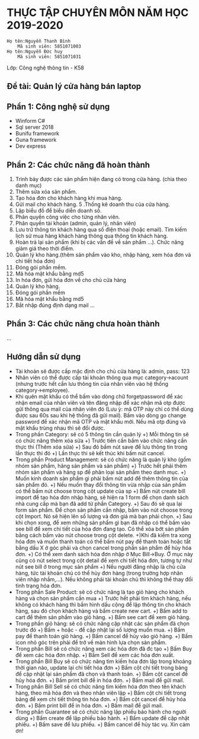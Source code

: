 # THỰC TẬP CHUYÊN MÔN NĂM HỌC 2019-2020
	Họ tên:Nguyễn Thanh Bình
		Mã sinh viên: 5851071003
	Họ tên:Nguyễn Đức huy
		Mã sinh viên: 5851071031
Lớp: Công nghệ thông tin - K58
## Đề tài: Quản lý cửa hàng bán laptop
## Phần 1: Công nghệ sử dụng
- Winform C#
- Sql server 2018
- Bunifu framework
- Guna framework
- Dev express
## Phần 2: Các chức năng đã hoàn thành
1. Trình bày được các sản phẩm hiện đang có trong cửa hàng. (chia theo danh mục)
2. Thêm sửa xóa sản phẩm.
3. Tạo hóa đơn cho khách hàng khi mua hàng.
4. Gửi mail cho khách hàng.
5 .Thống kê doanh thu của cửa hàng.
6. Lập biểu đồ để biểu diễn doanh số.
7. Phân quyền công việc cho từng nhân viên.
8. Phân quyền tài khoản (admin, quản lý, nhân viên)
9. Lưu trữ thông tin khách hàng qua số điện thoại (hoặc email). Tìm kiếm lịch sử mua hàng khách hàng thông qua thông tin khách hàng.
10. Hoàn trả lại sản phẩm (khi bị các vấn đề về sản phẩm …). Chức năng giảm giá theo thời điểm.
11. Quản lý kho hàng.(thêm sản phẩm vào kho, nhập hàng, xem hóa đơn và chi tiết hóa đơn)
12. Đóng gói phần mềm.
13. Mã hóa mật khẩu bằng md5
14. In hóa đơn, gửi hóa đơn về cho chủ cửa hàng
11. Quản lý kho hàng.
12. Đóng gói phần mềm
13. Mã hóa mật khẩu bằng md5
14. Bắt nhập đúng định dạng mail 
...
## Phần 3: Các chức năng chưa hoàn thành

...
## Hướng dẫn sử dụng
- Tài khoản sẽ được cấp mặc định cho chủ cửa hàng là: admin, pass: 123
- Nhân viên có thể được cấp tài khoản thông qua mục category->acount (nhưng trước hết cần lưu thông tin của nhân viên vào hệ thống category->employee).
- Khi quên mật khẩu có thể bấm vào dòng chữ forgetpassword để xác nhận email của nhân viên và tên đăng nhập để xác nhận mã otp được gửi thông qua mail của nhân viên đó (Lưu ỳ: mã OTP này chỉ có thể dùng được sau 60s sau khi hệ thống đã gửi mail). Bấm vào dòng go change password để xác nhận mã OTP và mật khẩu mới. Nếu mã otp đúng và mật khẩu trùng nhau thì sẽ đổi được.
- Trong phần Category: sẽ có 5 thông tin cần quản lý
	+) Mỗi thông tin sẽ có chức năng thêm xóa sửa
	+) Trước tiên cần bấm vào chức năng cần thực thi (Thêm xóa sửa)
	+) Sau đó bấm nút save để lưu thông tin trong lần thực thi đó
	+) Lần thực thi sẽ kết thúc khi bấm nút cancel.
- Trong phần Product Management: sẽ có chức năng là quản lý kho (gồm nhóm sản phẩm, hãng sản phẩm và sản phẩm)
	+) Trước hết phải thêm nhóm sản phẩm và hãng sp để phân loại sản phẩm theo danh mục.
	+) Muốn kinh doanh sản phẩm gì phải bấm nút add để thêm thông tin của sản phẩm đó.
	+) Nếu muốn thay đổi thông tin vừa nhập của sản phẩm có thể bấm nút choose trong cột update của sp
	+) Bấm nút create bill import để tạo hóa đơn nhập hàng, sẽ hiện ra 1 form để chọn danh sách nhà cung cấp mà bạn đã add từ phần Category.
	+) Sau đó sẽ qua lại form sản phẩm. Để chọn sản phẩm cần nhập, bấm vào nút choose trong cột Import. Nó sẽ hiện lên số lượng và đơn giá mà bạn phải chọn.
	+) Sau khi chọn xong, để xem những sản phẩm gì bạn đã nhập có thể bấm vào see bill để xem chi tiết của hóa đơn đang tạo. Có thể xóa bớt sản phẩm bằng cách bấm vào nút choose trong cột delete.
	+)Khi đã kiểm tra xong hóa đơn và muốn thanh toán có thể bấm nút pay để thanh toán hoặc tắt bằng dấu X ở góc phải và chọn cancel trong phần sản phẩm để hủy hóa đơn.
	+) Có thể xem danh sách hóa đơn nhập ở Mục Bill->Buy. Ở mục này cũng có nút select trong cột detail để xem chi tiết hóa đơn, tương tự như nút see bill ở trong mục sản phẩm
	+) Nếu người đăng nhập là chủ cửa hàng, tức tài khoản chủ có thể hủy đơn hàng (trong trường hợp nhân viên nhập nhầm,...). Nếu không phải tài khoản chủ thì không thể thay đổi tình trạng hóa đơn.
- Trong phần Sale Product: sẽ có chức năng là tạo giỏ hàng cho khách hàng và chọn sản phẩm cần mua
	+) Trước hết phải tìm khách hàng, nếu không có khách hàng thì bấm hình dấu cộng để lập thông tin cho khách hàng, sau đó chọn khách hàng và bấm create new cart.
	+) Bấm add to cart để thêm sản phẩm vào giỏ hàng.
	+) Bấm see cart để xem giỏ hàng.
- Trong phần giỏ hàng: sẽ có chức năng cập nhật các sản phẩm đã chọn trước đó
	+) Bấm + hoặc - để cập nhật lại số lượng muốn mua.
	+) Bấm pay để thanh toán giỏ hàng.
	+) Bấm cancel để hủy vào giỏ hàng.
	+) Bấm icon nhỏ góc trên phải để trở về màn hình lựa chọn sản phẩm.
- Trong phần Bill sẽ có chức năng xem các hóa đơn đã đc tạo
	+) Bấm Buy để xem các hóa đơn nhập.
	+) Bấm Sell để xem các hóa đơn xuất.
- Trong phần Bill Buy sẽ có chức năng tìm kiếm hóa đơn lập trong khoảng thời gian nào, update lại chi tiết hóa đơn
	+) Bấm cột chi tiết trong bảng để cập nhật lại sản phẩm đã chọn và thanh toán.
	+) Bấm cột cancel để hủy hóa đơn.
	+) Bấm print bill để in hóa đơn.
	+) Bấm mail để gửi mail.
- Trong phần Bill Sell sẽ có chức năng tìm kiếm hóa đơn theo tên khách hàng, theo mã hóa đơn và theo nhân viên lập
	+) Bấm cột chi tiết trong bảng để xem chi tiết thông tin hóa đơn.
	+) Bấm cột cancel để hủy hóa đơn.
	+) Bấm print bill để in hóa đơn.
	+) Bấm mail để gửi mail.
- Trong phần Guarantee sẽ có chức năng lập phiếu bảo hành cho người dùng
	+) Bấm create để lập phiếu bảo hành.
	+) Bấm update để cập nhật phiếu.
	+) Bấm save để lưu phiếu.
	+) Bấm cancel để hủy tác vụ.
Xin cám ơn!
	
